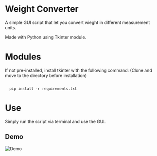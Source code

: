 
# Weight Converter

A simple GUI script that let you convert wieght in different measurement units.

Made with Python using Tkinter module.




# Modules

If not pre-installed, install tkinter with the following command:
(Clone and move to the directory before installation)

```
  
  pip install -r requirements.txt
```

# Use

Simply run the script via terminal and use the GUI.

    
## Demo

![Demo](https://i.imgur.com/cgoSfWP.png)


<!-- Updated README links and corrected typos -->
<!-- Updated README links and corrected typos -->